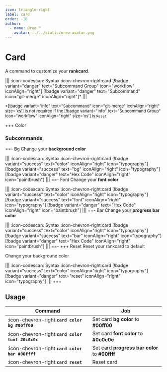 ```yaml
---
icon: triangle-right
label: card
order: -10
author:
  - name: Oreo ™
    avatar: ../../static/oreo-avatar.png
---
```


# Card

A command to customize your **rankcard**.

||| :icon-codescan: Syntax
:icon-chevron-right:card [!badge variant="danger" text="Subcommand Group" icon="workflow" iconAlign="right"] [!badge variant="danger" text="Subcommand" icon="git-merge" iconAlign="right"]\*
|||

<font size='2rem'>\*[!badge variant="info" text="Subcommand" icon="git-merge" iconAlign="right" size='xs'] is not required if the [!badge variant="info" text="Subcommand Group" icon="workflow" iconAlign="right" size='xs'] is `Reset`</font>

+++ Color

### Subcommands

==- Bg
Change your **background color**

||| :icon-codescan: Syntax
:icon-chevron-right:card [!badge variant="success" text="color" iconAlign="right" icon="typography"] [!badge variant="success" text="bg" iconAlign="right" icon="typography"] [!badge variant="danger" text="Hex Code" iconAlign="right" icon="paintbrush"]
|||
==- Font
Change your **font color**

||| :icon-codescan: Syntax
:icon-chevron-right:card [!badge variant="success" text="color" iconAlign="right" icon="typography"] [!badge variant="success" text="font" iconAlign="right" icon="typography"] [!badge variant="danger" text="Hex Code" iconAlign="right" icon="paintbrush"]
|||
==- Bar
Change your **progress bar color**

||| :icon-codescan: Syntax
:icon-chevron-right:card [!badge variant="success" text="color" iconAlign="right" icon="typography"] [!badge variant="success" text="bar" iconAlign="right" icon="typography"] [!badge variant="danger" text="Hex Code" iconAlign="right" icon="paintbrush"]
|||
==-
+++ Reset
Reset your rankcard to default

Change your background color

||| :icon-codescan: Syntax
:icon-chevron-right:card [!badge variant="success" text="color" iconAlign="right" icon="typography"] [!badge variant="danger" text="reset" iconAlign="right" icon="typography"]
|||
+++

## Usage

| Command                                           | Job                                            |
| ------------------------------------------------- | ---------------------------------------------- |
| :icon-chevron-right:**`card color bg #00ff00`**   | Set card **bg color** to **#00ff00**           |
| :icon-chevron-right:**`card color font #0c0c0c`** | Set card **font color** to **#0c0c0c**         |
| :icon-chevron-right:**`card color bar #00ffff`**  | Set card **progress bar color** to **#00ffff** |
| :icon-chevron-right:**`card reset`**              | Reset card                                     |
